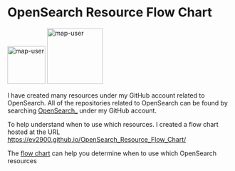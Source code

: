 # OpenSearch Resource Flow Chart

 <img width="85" alt="map-user" src="https://img.shields.io/badge/views-555-green"> <img width="125" alt="map-user" src="https://img.shields.io/badge/unique visits-204-green">

I have created many resources under my GitHub account related to OpenSearch. All of the repositories related to OpenSearch can be found by searching [OpenSearch_](https://github.com/ev2900?tab=repositories&q=OpenSearch_&type=&language=&sort=) under my GitHub account.

To help understand when to use which resources. I created a flow chart hosted at the URL https://ev2900.github.io/OpenSearch_Resource_Flow_Chart/

The [flow chart](https://ev2900.github.io/OpenSearch_Resource_Flow_Chart/) can help you determine when to use which OpenSearch resources
